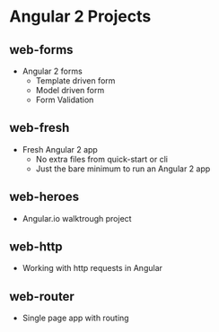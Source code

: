 # Angular 2 Projects
## web-forms
* Angular 2 forms
	* Template driven form
	* Model driven form
	* Form Validation
## web-fresh
* Fresh Angular 2 app
	* No extra files from quick-start or cli
	* Just the bare minimum to run an Angular 2 app
## web-heroes
* Angular.io walktrough project
## web-http
* Working with http requests in Angular
## web-router
* Single page app with routing
